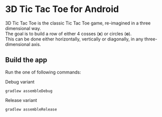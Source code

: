# 3D Tic Tac Toe for Android
3D Tic Tac Toe is the classic Tic Tac Toe game, re-imagined in a three dimensional way.  
The goal is to build a row of either 4 cosses (**x**) or circles (**o**).  
This can be done either horizontally, vertically or diagonally, in any three-dimensional axis.

## Build the app
Run the one of following commands:

Debug variant
```
gradlew assembleDebug
```

Release variant
```
gradlew assembleRelease
```
